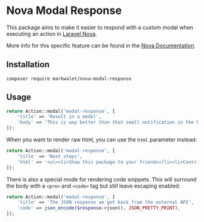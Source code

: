 # Nova Modal Response

This package aims to make it easier to respond with a custom modal when executing an action in [Laravel Nova](https://nova.laravel.com).

More info for this specific feature can be found in the [Nova Documentation](https://nova.laravel.com/docs/4.0/actions/defining-actions.html#custom-modal-responses).

## Installation

```shell
composer require markwalet/nova-modal-response
```

## Usage

```php
return Action::modal('modal-response', [
    'title' => 'Result in a model',
    'body' => 'This is way better than that small notification in the bottom right!',
]);
```

When you want to render raw html, you can use the `html` parameter instead:

```php
return Action::modal('modal-response', [
    'title' => 'Next steps',
    'html' => '<ul><li>Show this package to your friends</li><li>Contribute</li><li>???</li><li>Profit!</li></ul>',
]);
```

There is also a special mode for rendering code snippets. This will surround the body with a `<pre>` and `<code>` tag but still leave escaping enabled:

```php
return Action::modal('modal-response', [
    'title' => 'The JSON response we got back from the external API',
    'code' => json_encode($response->json(), JSON_PRETTY_PRINT),
]);
```

